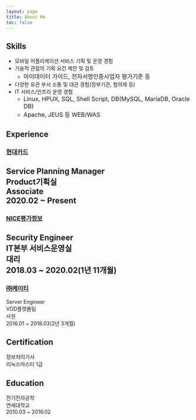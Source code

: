 ```yaml
---
layout: page
title: About Me
toc: false
---
```



## Skills

+ 모바일 어플리케이션 서비스 기획 및 운영 경험
+ 기술적 관점의 기획 요건 제안 및 검토
    - <font size=3>마이데이터 가이드, 전자서명인증사업자 평가기준 등</font>
+ 다양한 유관 부서 소통 및 대관 경험(정부기관, 협의체 등)
+ IT 서비스/인프라 운영 경험
    - <font size=3>Linux, HPUX, SQL, Shell Script, DB(MySQL, MariaDB, Oracle DB)</font>
    - <font size=3>Apache, JEUS 등 WEB/WAS </font>

## Experience
### [현대카드](/careers/2020/02/24/hyundai-card/)
Service Planning Manager<br>
Product기획실<br>
Associate<br>
2020.02 ~ Present<br>
---

### [NICE평가정보](/careers/2018/03/10/NICE-information/)
Security Engineer<br>
IT본부 서비스운영실<br>
대리<br>
2018.03 ~ 2020.02(1년 11개월)<br>
---
### [㈜케이티](/careers/2016/01/04/kt/)
Server Engineer<br>VOD플랫폼팀<br>사원<br>2016.01 ~ 2018.03(2년 3개월)<br>

## Certification
 
정보처리기사<br>
리눅스마스터 1급<br>

## Education

전기전자공학<br>
연세대학교<br>
2010.03 ~ 2016.02